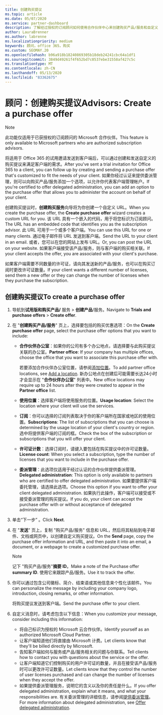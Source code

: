 ```yaml
---
title: 创建购买提议
ms.topic: article
ms.date: 05/07/2020
ms.service: partner-dashboard
description: 了解经过授权的订阅顾问如何使用合作伙伴中心来创建购买产品/服务和自定义 URL，使其包含在 Office 365 试用邀请中。
author: LauraBrenner
ms.author: labrenne
ms.localizationpriority: medium
keywords: 顾问，office 365，购买
ms.custom: SEOMAY.20
ms.openlocfilehash: b96a918b18240869305b18deb24241cbc64a1df1
ms.sourcegitcommit: 3849d49261f4f652bd7c0537ebe31558af427c5c
ms.translationtype: MT
ms.contentlocale: zh-CN
ms.lasthandoff: 05/13/2020
ms.locfileid: "83362675"
---
```

# <a name="advisors-create-a-purchase-offer"></a><span data-ttu-id="580bd-104">顾问：创建购买提议</span><span class="sxs-lookup"><span data-stu-id="580bd-104">Advisors: Create a purchase offer</span></span>

> [!NOTE]
> <span data-ttu-id="580bd-105">此功能仅适用于已获授权的订阅顾问的 Microsoft 合作伙伴。</span><span class="sxs-lookup"><span data-stu-id="580bd-105">This feature is only available to Microsoft partners who are authorized subscription advisors.</span></span>

<span data-ttu-id="580bd-106">将适用于 Office 365 的试用邀请发送到客户端后，可以通过创建和发送自定义的购买提议来满足客户端的需求。</span><span class="sxs-lookup"><span data-stu-id="580bd-106">After you've sent a trial invitation for Office 365 to a client, you can follow up by creating and sending a purchase offer that's customized to fit the needs of your client.</span></span> <span data-ttu-id="580bd-107">如果你经过认证来提供委派管理，则可以向购买产品/服务添加一个选项，以允许你代表客户端管理帐户。</span><span class="sxs-lookup"><span data-stu-id="580bd-107">If you're certified to offer delegated administration, you can add an option to the purchase offer that allows you to administer the account on behalf of your client.</span></span>

<span data-ttu-id="580bd-108">创建购买提议时，**创建购买服务**向导将为你创建一个自定义 URL。</span><span class="sxs-lookup"><span data-stu-id="580bd-108">When you create the purchase offer, the **Create purchase offer** wizard creates a custom URL for you.</span></span> <span data-ttu-id="580bd-109">该 URL 具有一个嵌入的代码，用于将您标识为订阅顾问。</span><span class="sxs-lookup"><span data-stu-id="580bd-109">The URL has an embedded code that identifies you as the subscription advisor.</span></span> <span data-ttu-id="580bd-110">此 URL 可用于一个或多个客户端。</span><span class="sxs-lookup"><span data-stu-id="580bd-110">You can use this URL for one or many clients.</span></span> <span data-ttu-id="580bd-111">通过电子邮件将 URL 发送到客户端。</span><span class="sxs-lookup"><span data-stu-id="580bd-111">Send the URL to your client in an email.</span></span> <span data-ttu-id="580bd-112">或者，您可以在您的网站上发布 URL。</span><span class="sxs-lookup"><span data-stu-id="580bd-112">Or, you can post the URL on your website.</span></span> <span data-ttu-id="580bd-113">如果客户端接受该产品/服务，则与客户端的购买相关联。</span><span class="sxs-lookup"><span data-stu-id="580bd-113">If your client accepts the offer, you are associated with your client's purchase.</span></span>

<span data-ttu-id="580bd-114">如果客户端需要不同数量的许可证，请向其发送新的产品/服务，也可以在购买订阅时更改许可证数量。</span><span class="sxs-lookup"><span data-stu-id="580bd-114">If your client wants a different number of licenses, send them a new offer or they can change the number of licenses when they purchase the subscription.</span></span>

## <a name="to-create-a-purchase-offer"></a><span data-ttu-id="580bd-115">创建购买提议</span><span class="sxs-lookup"><span data-stu-id="580bd-115">To create a purchase offer</span></span>

1. <span data-ttu-id="580bd-116">导航到**试用版和购买产品/** 服务  >  **创建产品**/服务。</span><span class="sxs-lookup"><span data-stu-id="580bd-116">Navigate to **Trials and purchase offers** > **Create offer**.</span></span>

2. <span data-ttu-id="580bd-117">在 "**创建购买产品/服务**" 页上，选择要包括的购买优惠选项：</span><span class="sxs-lookup"><span data-stu-id="580bd-117">On the **Create purchase offer** page, select the purchase offer options that you want to include:</span></span>

    - <span data-ttu-id="580bd-118">**合作伙伴办公室**：如果你的公司有多个办公地点，请选择要与此购买提议关联的办公室。</span><span class="sxs-lookup"><span data-stu-id="580bd-118">**Partner office**: If your company has multiple offices, choose the office that you want to associate this purchase offer with.</span></span>

        <span data-ttu-id="580bd-119">若要添加合作伙伴办公室位置，请参阅[添加位置](manage-locations.md)。</span><span class="sxs-lookup"><span data-stu-id="580bd-119">To add partner office locations, see [Add a location](manage-locations.md).</span></span> <span data-ttu-id="580bd-120">新办公地点在创建后可能需要长达24小时才会显示在 "**合作伙伴办公室**" 列表中。</span><span class="sxs-lookup"><span data-stu-id="580bd-120">New office locations may require up to 24 hours after they were created to appear in the **Partner office** list.</span></span>

    - <span data-ttu-id="580bd-121">**使用位置**：选择客户端将使用服务的位置。</span><span class="sxs-lookup"><span data-stu-id="580bd-121">**Usage location**: Select the location where your client will use the services.</span></span>
    - <span data-ttu-id="580bd-122">**订阅**：你可以选择的订阅列表取决于你的客户端所在国家或地区的使用位置。</span><span class="sxs-lookup"><span data-stu-id="580bd-122">**Subscriptions**: The list of subscriptions that you can choose is determined by the usage location of your client's country or region.</span></span> <span data-ttu-id="580bd-123">选中将提供客户端的订阅的框。</span><span class="sxs-lookup"><span data-stu-id="580bd-123">Check the box of the subscription or subscriptions that you will offer your client.</span></span>
    - <span data-ttu-id="580bd-124">**许可证计数**：选择订阅时，请键入要包括在购买提议中的许可证数量。</span><span class="sxs-lookup"><span data-stu-id="580bd-124">**License count**: When you select a subscription, type the number of licenses that you want to include in the purchase offer.</span></span>
    - <span data-ttu-id="580bd-125">**委派管理**：此选项仅适用于经过认证的合作伙伴提供委派管理。</span><span class="sxs-lookup"><span data-stu-id="580bd-125">**Delegated administration**: This option is only available to partners who are certified to offer delegated administration.</span></span> <span data-ttu-id="580bd-126">如果要提供客户端委托管理，请选择此选项。</span><span class="sxs-lookup"><span data-stu-id="580bd-126">Choose this option if you want to offer your client delegated administration.</span></span> <span data-ttu-id="580bd-127">如果执行此操作，客户端可以接受或不接受委派管理的购买提议。</span><span class="sxs-lookup"><span data-stu-id="580bd-127">If you do, your client can accept the purchase offer with or without acceptance of delegated administration.</span></span>

3. <span data-ttu-id="580bd-128">单击“下一步”  。</span><span class="sxs-lookup"><span data-stu-id="580bd-128">Click **Next**.</span></span>

4. <span data-ttu-id="580bd-129">在 "**发送**" 页上，复制 "购买产品/服务" 信息和 URL，然后将其粘贴到电子邮件、文档或网页中，以创建自定义购买提议。</span><span class="sxs-lookup"><span data-stu-id="580bd-129">On the **Send** page, copy the purchase offer information and URL, and then paste it into an email, a document, or a webpage to create a customized purchase offer.</span></span>

    > [!NOTE]
    > <span data-ttu-id="580bd-130">记下 "购买产品/服务"**摘要 ID**。</span><span class="sxs-lookup"><span data-stu-id="580bd-130">Make a note of the Purchase offer **summary ID**.</span></span> <span data-ttu-id="580bd-131">使用它来跟踪产品/服务。</span><span class="sxs-lookup"><span data-stu-id="580bd-131">Use it to track the offer.</span></span>

5. <span data-ttu-id="580bd-132">你可以通过包含公司徽标、简介、结束语或其他信息来个性化该邮件。</span><span class="sxs-lookup"><span data-stu-id="580bd-132">You can personalize the message by including your company logo, introduction, closing remarks, or other information.</span></span>

    <span data-ttu-id="580bd-133">将购买提议发送到客户端。</span><span class="sxs-lookup"><span data-stu-id="580bd-133">Send the purchase offer to your client.</span></span>

6. <span data-ttu-id="580bd-134">自定义消息时，请考虑包含以下信息：</span><span class="sxs-lookup"><span data-stu-id="580bd-134">When you customize your message, consider including this information:</span></span>

    - <span data-ttu-id="580bd-135">将自己标识为授权的 Microsoft 云合作伙伴。</span><span class="sxs-lookup"><span data-stu-id="580bd-135">Identify yourself as an authorized Microsoft Cloud Partner.</span></span>
    - <span data-ttu-id="580bd-136">让客户端知道他们将直接由 Microsoft 计费。</span><span class="sxs-lookup"><span data-stu-id="580bd-136">Let clients know that they'll be billed directly by Microsoft.</span></span>
    - <span data-ttu-id="580bd-137">告知客户端如何与服务或产品/服务相关的问题与你联系。</span><span class="sxs-lookup"><span data-stu-id="580bd-137">Tell clients how to contact you with questions about the service or the offer.</span></span>
    - <span data-ttu-id="580bd-138">让客户端知道它们控制购买的用户许可证的数量，并且在接受该产品/服务时可以更改许可证数量。</span><span class="sxs-lookup"><span data-stu-id="580bd-138">Let clients know that they control the number of user licenses purchased and can change the number of licenses when they accept the offer.</span></span>
    - <span data-ttu-id="580bd-139">如果提供委派管理服务，说明它的含义以及你的责任是什么。</span><span class="sxs-lookup"><span data-stu-id="580bd-139">If you offer delegated administration, explain what it means, and what your responsibilities are.</span></span> <span data-ttu-id="580bd-140">有关委派管理的详细信息，请参阅[提供委派管理](customers_revoke_admin_privileges.md)。</span><span class="sxs-lookup"><span data-stu-id="580bd-140">For more information about delegated administration, see [Offer delegated administration](customers_revoke_admin_privileges.md).</span></span>
